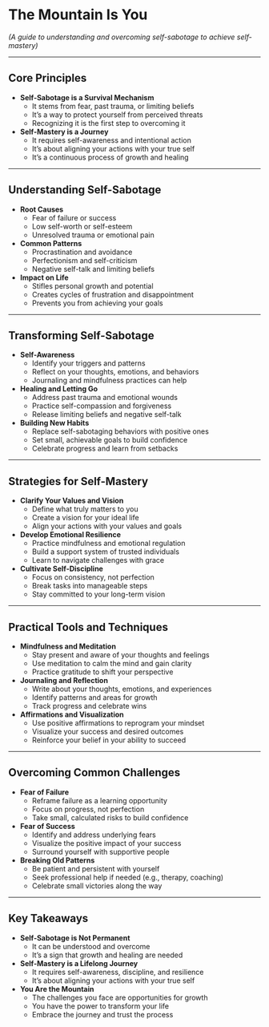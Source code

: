 # The Mountain Is You

*(A guide to understanding and overcoming self-sabotage to achieve self-mastery)*

---

## Core Principles

- **Self-Sabotage is a Survival Mechanism**
  - It stems from fear, past trauma, or limiting beliefs
  - It’s a way to protect yourself from perceived threats
  - Recognizing it is the first step to overcoming it
- **Self-Mastery is a Journey**
  - It requires self-awareness and intentional action
  - It’s about aligning your actions with your true self
  - It’s a continuous process of growth and healing

---

## Understanding Self-Sabotage

- **Root Causes**
  - Fear of failure or success
  - Low self-worth or self-esteem
  - Unresolved trauma or emotional pain
- **Common Patterns**
  - Procrastination and avoidance
  - Perfectionism and self-criticism
  - Negative self-talk and limiting beliefs
- **Impact on Life**
  - Stifles personal growth and potential
  - Creates cycles of frustration and disappointment
  - Prevents you from achieving your goals

---

## Transforming Self-Sabotage

- **Self-Awareness**
  - Identify your triggers and patterns
  - Reflect on your thoughts, emotions, and behaviors
  - Journaling and mindfulness practices can help
- **Healing and Letting Go**
  - Address past trauma and emotional wounds
  - Practice self-compassion and forgiveness
  - Release limiting beliefs and negative self-talk
- **Building New Habits**
  - Replace self-sabotaging behaviors with positive ones
  - Set small, achievable goals to build confidence
  - Celebrate progress and learn from setbacks

---

## Strategies for Self-Mastery

- **Clarify Your Values and Vision**
  - Define what truly matters to you
  - Create a vision for your ideal life
  - Align your actions with your values and goals
- **Develop Emotional Resilience**
  - Practice mindfulness and emotional regulation
  - Build a support system of trusted individuals
  - Learn to navigate challenges with grace
- **Cultivate Self-Discipline**
  - Focus on consistency, not perfection
  - Break tasks into manageable steps
  - Stay committed to your long-term vision

---

## Practical Tools and Techniques

- **Mindfulness and Meditation**
  - Stay present and aware of your thoughts and feelings
  - Use meditation to calm the mind and gain clarity
  - Practice gratitude to shift your perspective
- **Journaling and Reflection**
  - Write about your thoughts, emotions, and experiences
  - Identify patterns and areas for growth
  - Track progress and celebrate wins
- **Affirmations and Visualization**
  - Use positive affirmations to reprogram your mindset
  - Visualize your success and desired outcomes
  - Reinforce your belief in your ability to succeed

---

## Overcoming Common Challenges

- **Fear of Failure**
  - Reframe failure as a learning opportunity
  - Focus on progress, not perfection
  - Take small, calculated risks to build confidence
- **Fear of Success**
  - Identify and address underlying fears
  - Visualize the positive impact of your success
  - Surround yourself with supportive people
- **Breaking Old Patterns**
  - Be patient and persistent with yourself
  - Seek professional help if needed (e.g., therapy, coaching)
  - Celebrate small victories along the way

---

## Key Takeaways

- **Self-Sabotage is Not Permanent**
  - It can be understood and overcome
  - It’s a sign that growth and healing are needed
- **Self-Mastery is a Lifelong Journey**
  - It requires self-awareness, discipline, and resilience
  - It’s about aligning your actions with your true self
- **You Are the Mountain**
  - The challenges you face are opportunities for growth
  - You have the power to transform your life
  - Embrace the journey and trust the process
